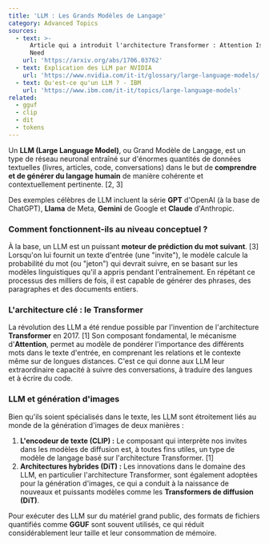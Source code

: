 ```yaml
---
title: 'LLM : Les Grands Modèles de Langage'
category: Advanced Topics
sources:
  - text: >-
      Article qui a introduit l'architecture Transformer : Attention Is All You
      Need
    url: 'https://arxiv.org/abs/1706.03762'
  - text: Explication des LLM par NVIDIA
    url: 'https://www.nvidia.com/it-it/glossary/large-language-models/'
  - text: Qu'est-ce qu'un LLM ? - IBM
    url: 'https://www.ibm.com/it-it/topics/large-language-models'
related:
  - gguf
  - clip
  - dit
  - tokens
---
```


Un **LLM (Large Language Model)**, ou Grand Modèle de Langage, est un type de réseau neuronal entraîné sur d'énormes quantités de données textuelles (livres, articles, code, conversations) dans le but de **comprendre et de générer du langage humain** de manière cohérente et contextuellement pertinente. [2, 3]

Des exemples célèbres de LLM incluent la série **GPT** d'OpenAI (à la base de ChatGPT), **Llama** de Meta, **Gemini** de Google et **Claude** d'Anthropic.

### Comment fonctionnent-ils au niveau conceptuel ?

À la base, un LLM est un puissant **moteur de prédiction du mot suivant**. [3] Lorsqu'on lui fournit un texte d'entrée (une "invite"), le modèle calcule la probabilité du mot (ou "jeton") qui devrait suivre, en se basant sur les modèles linguistiques qu'il a appris pendant l'entraînement. En répétant ce processus des milliers de fois, il est capable de générer des phrases, des paragraphes et des documents entiers.

### L'architecture clé : le Transformer

La révolution des LLM a été rendue possible par l'invention de l'architecture **Transformer** en 2017. [1] Son composant fondamental, le mécanisme d'**Attention**, permet au modèle de pondérer l'importance des différents mots dans le texte d'entrée, en comprenant les relations et le contexte même sur de longues distances. C'est ce qui donne aux LLM leur extraordinaire capacité à suivre des conversations, à traduire des langues et à écrire du code.

### LLM et génération d'images

Bien qu'ils soient spécialisés dans le texte, les LLM sont étroitement liés au monde de la génération d'images de deux manières :

1.  **L'encodeur de texte (CLIP) :** Le composant qui interprète nos invites dans les modèles de diffusion est, à toutes fins utiles, un type de modèle de langage basé sur l'architecture Transformer. [1]
2.  **Architectures hybrides (DiT) :** Les innovations dans le domaine des LLM, en particulier l'architecture Transformer, sont également adoptées pour la génération d'images, ce qui a conduit à la naissance de nouveaux et puissants modèles comme les **Transformers de diffusion (DiT)**.

Pour exécuter des LLM sur du matériel grand public, des formats de fichiers quantifiés comme **GGUF** sont souvent utilisés, ce qui réduit considérablement leur taille et leur consommation de mémoire.
